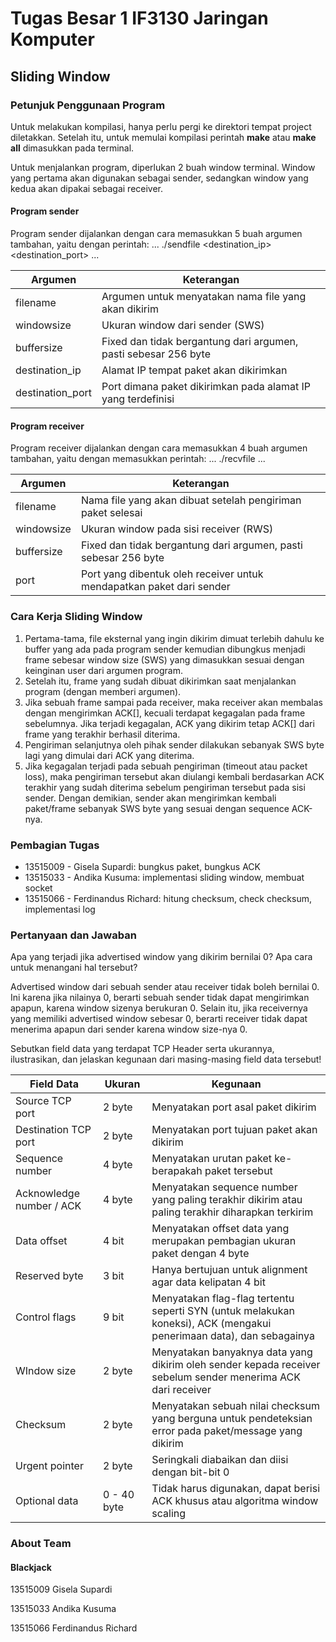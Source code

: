 # Tugas Besar 1 IF3130 Jaringan Komputer

## Sliding Window

### Petunjuk Penggunaan Program

Untuk melakukan kompilasi, hanya perlu pergi ke direktori tempat project diletakkan. Setelah itu, untuk memulai kompilasi perintah **make** atau **make all** dimasukkan pada terminal.

Untuk menjalankan program, diperlukan 2 buah window terminal. Window yang pertama akan digunakan sebagai sender, sedangkan window yang kedua akan dipakai sebagai receiver.

#### Program sender

Program sender dijalankan dengan cara memasukkan 5 buah argumen tambahan, yaitu dengan perintah:
...
./sendfile <filename> <windowsize> <buffersize> <destination_ip> <destination_port>
...

| Argumen | Keterangan |
|--------------|-----------------|
| filename | Argumen untuk menyatakan nama file yang akan dikirim |
| windowsize | Ukuran window dari sender (SWS) |
| buffersize | Fixed dan tidak bergantung dari argumen, pasti sebesar 256 byte |
| destination_ip | Alamat IP tempat paket akan dikirimkan |
| destination_port | Port dimana paket dikirimkan pada alamat IP yang terdefinisi |

#### Program receiver

Program receiver dijalankan dengan cara memasukkan 4 buah argumen tambahan, yaitu dengan memasukkan perintah:
...
./recvfile <filename> <windowsize> <buffersize> <port>
...

| Argumen | Keterangan |
|--------------|-----------------|
| filename | Nama file yang akan dibuat setelah pengiriman paket selesai |
| windowsize | Ukuran window pada sisi receiver (RWS) |
| buffersize | Fixed dan tidak bergantung dari argumen, pasti sebesar 256 byte |
| port | Port yang dibentuk oleh receiver untuk mendapatkan paket dari sender |

### Cara Kerja Sliding Window
1. Pertama-tama, file eksternal yang ingin dikirim dimuat terlebih dahulu ke buffer yang ada pada program sender kemudian dibungkus menjadi frame sebesar window size (SWS) yang dimasukkan sesuai dengan keinginan user dari argumen program.
2. Setelah itu, frame yang sudah dibuat dikirimkan saat menjalankan program (dengan memberi argumen).
3. Jika sebuah frame sampai pada receiver, maka receiver akan membalas dengan mengirimkan ACK[<next-frame>], kecuali terdapat kegagalan pada frame sebelumnya. Jika terjadi kegagalan, ACK yang dikirim tetap ACK[<next-frame>] dari frame yang terakhir berhasil diterima.
4. Pengiriman selanjutnya oleh pihak sender dilakukan sebanyak SWS byte lagi yang dimulai dari ACK yang diterima.
5. Jika kegagalan terjadi pada sebuah pengiriman (timeout atau packet loss), maka pengiriman tersebut akan diulangi kembali berdasarkan ACK terakhir yang sudah diterima sebelum pengiriman tersebut pada sisi sender. Dengan demikian, sender akan mengirimkan kembali paket/frame sebanyak SWS byte yang sesuai dengan sequence ACK-nya.

### Pembagian Tugas
 
* 13515009 - Gisela Supardi: bungkus paket, bungkus ACK
* 13515033 - Andika Kusuma: implementasi sliding window, membuat socket
* 13515066 - Ferdinandus Richard: hitung checksum, check checksum, implementasi log

### Pertanyaan dan Jawaban

Apa yang terjadi jika advertised window yang dikirim bernilai 0? Apa cara untuk menangani hal tersebut?

Advertised window dari sebuah sender atau receiver tidak boleh bernilai 0. Ini karena jika nilainya 0, berarti sebuah sender tidak dapat mengirimkan apapun, karena window sizenya berukuran 0. Selain itu, jika receivernya yang memiliki advertised window sebesar 0, berarti receiver tidak dapat menerima apapun dari sender karena window size-nya 0.

Sebutkan field data yang terdapat TCP Header serta ukurannya, ilustrasikan, dan jelaskan kegunaan dari masing-masing field data tersebut!

| Field Data | Ukuran | Kegunaan |
|---------------|-----------------|-----------------|
| Source TCP port | 2 byte | Menyatakan port asal paket dikirim |
| Destination TCP port | 2 byte | Menyatakan port tujuan paket akan dikirim |
| Sequence number | 4 byte | Menyatakan urutan paket ke-berapakah paket tersebut |
| Acknowledge number / ACK | 4 byte | Menyatakan sequence number yang paling terakhir dikirim atau paling terakhir diharapkan terkirim |
| Data offset | 4 bit | Menyatakan offset data yang merupakan pembagian ukuran paket dengan 4 byte |
| Reserved byte | 3 bit | Hanya bertujuan untuk alignment agar data kelipatan 4 bit |
| Control flags | 9 bit | Menyatakan flag-flag tertentu seperti SYN (untuk melakukan koneksi), ACK (mengakui penerimaan data), dan sebagainya |
| WIndow size | 2 byte | Menyatakan banyaknya data yang dikirim oleh sender kepada receiver sebelum sender menerima ACK dari receiver |
| Checksum | 2 byte | Menyatakan sebuah nilai checksum yang berguna untuk pendeteksian error pada paket/message yang dikirim |
| Urgent pointer | 2 byte | Seringkali diabaikan dan diisi dengan bit-bit 0 |
| Optional data | 0 - 40 byte | Tidak harus digunakan, dapat berisi ACK khusus atau algoritma window scaling |

### About Team

#### Blackjack

13515009 Gisela Supardi

13515033 Andika Kusuma

13515066 Ferdinandus Richard


